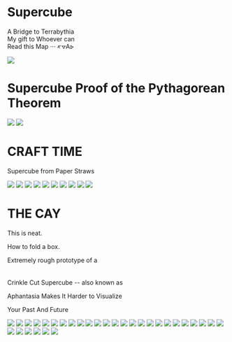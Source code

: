 # Supercube

A Bridge to Terrabythia  <br>
My gift to Whoever can <br>
Read this Map ··· 𐤀⦡A⦠  <br>


![](supercube.jpg)


# Supercube Proof of the Pythagorean Theorem

![](proof/01.jpg) 
![](proof/02.jpg) 
 

# CRAFT TIME 

Supercube from Paper Straws

![](proof/03.jpg) 
![](proof/04.jpg) 
![](proof/05.jpg) 
![](proof/06.jpg) 
![](proof/07.jpg) 
![](proof/08.jpg) 
![](proof/09.jpg) 
![](proof/10.jpg) 
![](proof/11.jpg) 
![](proof/12.jpg) 


# THE CAY

This is neat.

How to fold a box.

Extremely rough prototype of a  <br>
<br>
<br> 
Crinkle Cut Supercube -- also known as

Aphantasia Makes It Harder to Visualize

Your Past And Future

![](resources/01.jpg)
![](resources/02.jpg)
![](resources/03.jpg)
![](resources/04.jpg)
![](resources/05.jpg)
![](resources/06.jpg)
![](resources/07.jpg)
![](resources/08.jpg)
![](resources/09.jpg)
![](resources/10.jpg)
![](resources/11.jpg)
![](resources/12.jpg)
![](resources/13.jpg)
![](resources/14.jpg)
![](resources/15.jpg)
![](resources/16.jpg)
![](resources/17.jpg)
![](resources/18.jpg)
![](resources/19.jpg)
![](resources/20.jpg)
![](resources/21.jpg)
![](resources/22.jpg)
![](resources/23.jpg)
![](resources/24.jpg)
![](resources/25.jpg)
![](resources/26.jpg)
![](resources/27.jpg)
![](resources/28.jpg)
![](resources/29.jpg)
![](resources/30.jpg)
![](resources/31.jpg)

